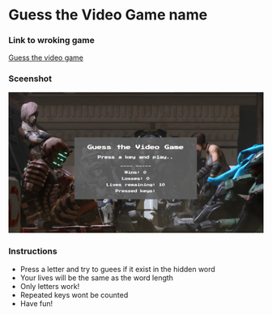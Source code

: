 # Guess the Video Game name
### Link to wroking game
[Guess the video game](https://walterioo.github.io/word-guess-game)
### Sceenshot
![](/assets/images/screenshot.png)
### Instructions
* Press a letter and try to guees if it exist in the hidden word
* Your lives will be the same as the word length
* Only letters work!
* Repeated keys wont be counted
* Have fun!


    
